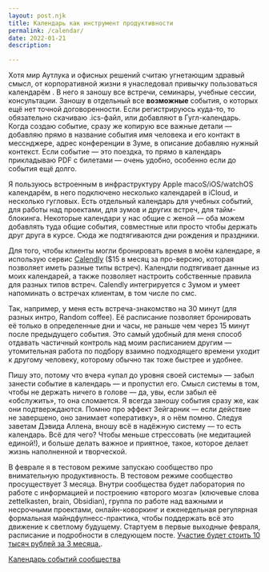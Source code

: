 ```yaml
---
layout: post.njk
title: Календарь как инструмент продуктивности
permalink: /calendar/
date: 2022-01-21
description:

---
```


Хотя мир Аутлука и офисных решений считаю угнетающим здравый смысл, от корпоративной жизни я унаследовал привычку пользоваться календарём . В него я заношу все встречи, семинары, учебные сессии, консультации. Заношу в отдельный все **возможные** события, о которых ещё нет точной договоренности. Если регистрируюсь куда-то, то обязательно скачиваю .ics-файл, или добавляют в Гугл-календарь. Когда создаю событие, сразу же копирую все важные детали — добавляю прямо в название события имя человека и его контакт в месснджере, адрес конференции в Зуме, в описание добавляю нужный контекст. Если событие — это поездка, то прямо в календарь прикладываю PDF с билетами — очень удобно, особенно если до события ещё долго.
  

Я пользуюсь встроенным в инфраструктуру Apple macoS/iOS/watchOS календарём, в него подключено несколько календарей в iCloud, и несколько гугловых. Есть отдельный календарь для учебных событий, для работы над проектами, для зумов и других встреч, для тайм-блокинга. Некоторые календари у нас общие с женой — оба можем добавлять туда общие события, совместные или просто чтобы держать друг друга в курсе. Сюда же подтягиваются дни рождения и праздники.

Для того, чтобы клиенты могли бронировать время в моём календаре, я использую сервис [Calendly](https://calendly.com) ($15 в месяц за про-версию, которая позволяет иметь разные типы встреч). Календли подтягивает данные из моих календарей, а также позволяет настроить собственные правила для разных типов встреч. Calendly интегрируется с Зумом и умеет напоминать о встречах клиентам, в том числе по смс.

Так, например, у меня есть встреча-знакомство на 30 минут (для разных интро, Random coffee). Её расписание позволяет бронировать её только в определенные дни и часы, не раньше чем через 15 минут после предыдущего события. Это самый удобный для меня способ отдавать частичный контроль над моим расписанием другим — утомительная работа по подбору взаимно подходящего времени уходит к другому человеку, которому обычно так тоже быстрее и удобнее.


Пишу это, потому что вчера «упал до уровня своей системы» — забыл занести событие в календарь — и пропустил его. Смысл системы в том, чтобы не держать ничего в голове — да, увы, если забыл её «обслужить», то она сломается. Я всегда заношу события сразу же, как они подтверждаются. Помню про эффект Зейгарник — если действие не завершено, оно занимает «оперативку», я о нём помню. Следуя заветам Дэвида Аллена, вношу всё в надёжную систему — то есть календарь. Всё для чего? Чтобы меньше стрессовать (не медитацией единой!), и больше делать важное и приятное, такое, которое делает жизнь наполненной и творческой.

В феврале я в тестовом режиме запускаю сообщество про внимательную продуктивность. В тестовом режиме сообщество просуществует 3 месяца. Внутри сообщества будет лаборатория по работе с информацией и построению «второго мозга» (ключевые слова zettelkasten, brain, Obsidian), группа по работе над важными и несрочными проектами, онлайн-коворкинг и еженедельная регулярная формальная майндфулнесс-практика, чтобы поддержать всё это движение к светлому будущему. Стартуем в первые выходные февраля, расписание и подробности в следующем посте. [Участие будет стоить 10 тысяч рублей за 3 месяца.](/subscribe/).

[Календарь событий сообщества](/timeline/)